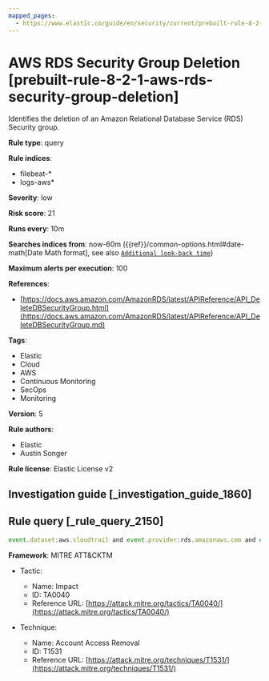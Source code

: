 ```yaml
---
mapped_pages:
  - https://www.elastic.co/guide/en/security/current/prebuilt-rule-8-2-1-aws-rds-security-group-deletion.html
---
```


# AWS RDS Security Group Deletion [prebuilt-rule-8-2-1-aws-rds-security-group-deletion]

Identifies the deletion of an Amazon Relational Database Service (RDS) Security group.

**Rule type**: query

**Rule indices**:

* filebeat-*
* logs-aws*

**Severity**: low

**Risk score**: 21

**Runs every**: 10m

**Searches indices from**: now-60m ({{ref}}/common-options.html#date-math[Date Math format], see also [`Additional look-back time`](docs-content://solutions/security/detect-and-alert/create-detection-rule.md#rule-schedule))

**Maximum alerts per execution**: 100

**References**:

* [https://docs.aws.amazon.com/AmazonRDS/latest/APIReference/API_DeleteDBSecurityGroup.html](https://docs.aws.amazon.com/AmazonRDS/latest/APIReference/API_DeleteDBSecurityGroup.md)

**Tags**:

* Elastic
* Cloud
* AWS
* Continuous Monitoring
* SecOps
* Monitoring

**Version**: 5

**Rule authors**:

* Elastic
* Austin Songer

**Rule license**: Elastic License v2

## Investigation guide [_investigation_guide_1860]



## Rule query [_rule_query_2150]

```js
event.dataset:aws.cloudtrail and event.provider:rds.amazonaws.com and event.action:DeleteDBSecurityGroup and event.outcome:success
```

**Framework**: MITRE ATT&CKTM

* Tactic:

    * Name: Impact
    * ID: TA0040
    * Reference URL: [https://attack.mitre.org/tactics/TA0040/](https://attack.mitre.org/tactics/TA0040/)

* Technique:

    * Name: Account Access Removal
    * ID: T1531
    * Reference URL: [https://attack.mitre.org/techniques/T1531/](https://attack.mitre.org/techniques/T1531/)



